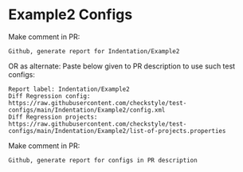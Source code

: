 # Example2 Configs
Make comment in PR:
```
Github, generate report for Indentation/Example2
```
OR as alternate:
Paste below given to PR description to use such test configs:
```
Report label: Indentation/Example2
Diff Regression config: https://raw.githubusercontent.com/checkstyle/test-configs/main/Indentation/Example2/config.xml
Diff Regression projects: https://raw.githubusercontent.com/checkstyle/test-configs/main/Indentation/Example2/list-of-projects.properties
```
Make comment in PR:
```
Github, generate report for configs in PR description
```
